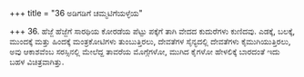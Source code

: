 +++
title = "36 ಅಡಿಗಡಿಗೆ ಚಮ್ಮಟಿಗೆಯಳ್ಳೆಯ"

+++
36. ಹೆಜ್ಜೆ ಹೆಜ್ಜೆಗೆ ಸಾರಥಿಯ ಕೋರಡೆಯ ಪೆಟ್ಟು ಪಕ್ಕೆಗೆ ತಾಗಿ ವೇದದ ಕುದುರೆಗಳು ಕುಣಿದವು. ಎಡಕ್ಕೆ, ಬಲಕ್ಕೆ, ಮುಂದಕ್ಕೆ ಮತ್ತು ಹಿಂದಕ್ಕೆ  ಮಂತ್ರಕೋಟಿಗಳು ತುಂಬುತ್ತಿರಲು, ದೇವತೆಗಳ ಸೈನ್ಯದಲ್ಲಿ ದೇವತೆಗಳು ಕೈಮುಗಿಯುತ್ತಿರಲು, ಅವು ಆಕಾಶವೆಂಬ ಸರಸ್ಸಿನಲ್ಲಿ ಮೇಲೆದ್ದ ತಾವರೆಯ ಮೊಗ್ಗೆಗಳೋ, ಮುಗಿದ ಕೈಗಳೋ ಹೇಳಲಿಕ್ಕೆ ಬಾರದಂತೆ ಇದು ಬಹಳ ವಿಚಿತ್ರವಾಗಿತ್ತು.